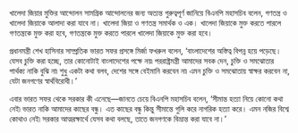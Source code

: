 খালেদা জিয়ার মুক্তির আন্দোলন সামগ্রিক আন্দোলনের জন্য অত্যন্ত গুরুত্বপূর্ণ জানিয়ে বিএনপি মহাসচিব বলেন, গণতন্ত্র ও খালেদা জিয়াকে আলাদা করা যাবে না। খালেদা জিয়া ও গণতন্ত্র সমার্থক ও এক। খালেদা জিয়াকে মুক্ত করতে পারলে গণতন্ত্রকে মুক্ত করা হবে, গণতন্ত্রকে মুক্ত করতে পারলে খালেদা জিয়াকে মুক্ত করা হবে।

প্রধানমন্ত্রী শেখ হাসিনার সাম্প্রতিক ভারত সফর প্রসঙ্গে মির্জা ফখরুল বলেন, ‘বাংলাদেশের অস্তিত্ব বিপন্ন হয়ে পড়েছে। যেসব চুক্তি করা হচ্ছে, তার কোনোটাই বাংলাদেশের পক্ষে নয়৷ পররাষ্ট্রমন্ত্রী আমাদের সবক দেন, চুক্তি ও সমঝোতার পার্থক্য নাকি বুঝি না৷ শুধু একটা কথা বলব, দেশের সঙ্গে বেইমানি করবেন না৷ এমন চুক্তি ও সমঝোতায় স্বাক্ষর করবেন না, যেটা জনগণের স্বার্থবিরোধী।’

এবার ভারত সফর থেকে সরকার কী এনেছে—জানতে চেয়ে বিএনপি মহাসচিব বলেন, ‘সীমান্ত হত্যা নিয়ে কোনো কথা নেই৷ ভারত নাকি আমাদের কাছের বন্ধু। এত কাছের বন্ধু কিন্তু সীমান্তে গুলি করে নাগরিক হত্যা করে। এমন নজির বিশ্বে কোথাও নেই৷ সরকার আত্মরক্ষার্থে যেসব কথা বলছে, তাতে জনগণকে বিভ্রান্ত করা যাবে না।’
